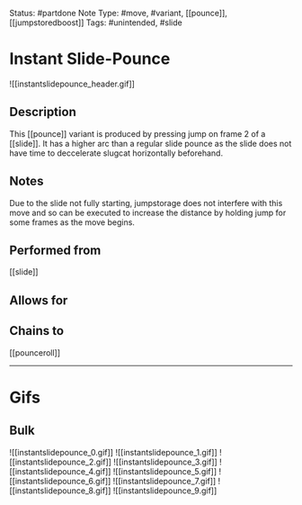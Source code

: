 Status: #partdone
Note Type: #move, #variant, [[pounce]], [[jumpstoredboost]]
Tags: #unintended, #slide 

# Instant Slide-Pounce
![[instantslidepounce_header.gif]]
## Description
This [[pounce]] variant is produced by pressing jump on frame 2 of a [[slide]]. It has a higher arc than a regular slide pounce as the slide does not have time to deccelerate slugcat horizontally beforehand.

## Notes
Due to the slide not fully starting, jumpstorage does not interfere with this move and so can be executed to increase the distance by holding jump for some frames as the move begins.

## Performed from
[[slide]]

## Allows for


## Chains to
[[pounceroll]]

___
# Gifs
## Bulk
![[instantslidepounce_0.gif]]
![[instantslidepounce_1.gif]]
![[instantslidepounce_2.gif]]
![[instantslidepounce_3.gif]]
![[instantslidepounce_4.gif]]
![[instantslidepounce_5.gif]]
![[instantslidepounce_6.gif]]
![[instantslidepounce_7.gif]]
![[instantslidepounce_8.gif]]
![[instantslidepounce_9.gif]]